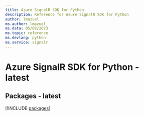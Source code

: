 ```yaml
---
title: Azure SignalR SDK for Python
description: Reference for Azure SignalR SDK for Python
author: lmazuel
ms.author: lmazuel
ms.data: 05/08/2023
ms.topic: reference
ms.devlang: python
ms.service: signalr
---
```

# Azure SignalR SDK for Python - latest
## Packages - latest
[!INCLUDE [packages](signalr-index.md)]